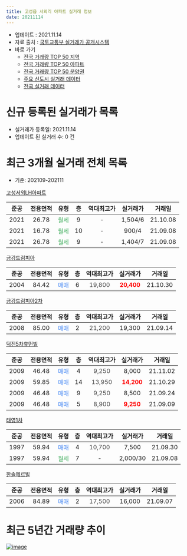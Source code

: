 ```yaml
---
title: 고성읍 서외리 아파트 실거래 정보
date: 20211114
---
```


* 업데이트 : 2021.11.14
* 자료 출처 : [국토교통부 실거래가 공개시스템](http://rt.molit.go.kr)
* 바로 가기
    * [전국 거래량 TOP 50 지역](https://apt-info.github.io/apt-trade-info/tr)
    * [전국 거래량 TOP 50 아파트](https://apt-info.github.io/apt-trade-info/ta)
    * [전국 거래량 TOP 50 분양권](https://apt-info.github.io/apt-trade-info/tb)
    * [주요 신도시 실거래 데이터](https://apt-info.github.io/apt-trade-info/newtown)
    * [전국 실거래 데이터](https://apt-info.github.io/apt-trade-info/all)



<script async src="https://pagead2.googlesyndication.com/pagead/js/adsbygoogle.js"></script>
<!-- 기본광고 -->
<ins class="adsbygoogle"
     style="display:block"
     data-ad-client="ca-pub-1142216861245946"
     data-ad-slot="4805727019"
     data-ad-format="auto"
     data-full-width-responsive="true"></ins>
<script>
     (adsbygoogle = window.adsbygoogle || []).push({});
</script>


# 신규 등록된 실거래가 목록

* 실거래가 등록일: 2021.11.14
* 업데이트 된 실거래 수: 0 건




<script async src="https://pagead2.googlesyndication.com/pagead/js/adsbygoogle.js"></script>
<!-- 기본광고 -->
<ins class="adsbygoogle"
     style="display:block"
     data-ad-client="ca-pub-1142216861245946"
     data-ad-slot="4805727019"
     data-ad-format="auto"
     data-full-width-responsive="true"></ins>
<script>
     (adsbygoogle = window.adsbygoogle || []).push({});
</script>


# 최근 3개월 실거래 전체 목록
* 기준: 202109-202111


[고성서외LH아파트](https://search.naver.com/search.naver?query=%EA%B3%A0%EC%84%B1%EC%84%9C%EC%99%B8LH%EC%95%84%ED%8C%8C%ED%8A%B8)

|준공|전용면적|유형|층|역대최고가|실거래가|거래일|
|:---:|:---:|:---:|:---:|:---:|:---:|:---:|
|2021|26.78|<span style="color:#34A853">월세</span>|9|<span style="color:#444444">-</span>|1,504/6|21.10.08|
|2021|16.78|<span style="color:#34A853">월세</span>|10|<span style="color:#444444">-</span>|900/4|21.09.08|
|2021|26.78|<span style="color:#34A853">월세</span>|9|<span style="color:#444444">-</span>|1,404/7|21.09.08|

[금강드림피아](https://search.naver.com/search.naver?query=%EA%B8%88%EA%B0%95%EB%93%9C%EB%A6%BC%ED%94%BC%EC%95%84)

|준공|전용면적|유형|층|역대최고가|실거래가|거래일|
|:---:|:---:|:---:|:---:|:---:|:---:|:---:|
|2004|84.42|<span style="color:#4285F3">매매</span>|6|<span style="color:#444444">19,800</span>|<b><span style="color:#FF0000">20,400</span></b>|21.10.30|

[금강드림피아2차](https://search.naver.com/search.naver?query=%EA%B8%88%EA%B0%95%EB%93%9C%EB%A6%BC%ED%94%BC%EC%95%842%EC%B0%A8)

|준공|전용면적|유형|층|역대최고가|실거래가|거래일|
|:---:|:---:|:---:|:---:|:---:|:---:|:---:|
|2008|85.00|<span style="color:#4285F3">매매</span>|2|<span style="color:#444444">21,200</span>|19,300|21.09.14|

[덕진5차휴먼빌](https://search.naver.com/search.naver?query=%EB%8D%95%EC%A7%845%EC%B0%A8%ED%9C%B4%EB%A8%BC%EB%B9%8C)

|준공|전용면적|유형|층|역대최고가|실거래가|거래일|
|:---:|:---:|:---:|:---:|:---:|:---:|:---:|
|2009|46.48|<span style="color:#4285F3">매매</span>|4|<span style="color:#444444">9,250</span>|8,000|21.11.02|
|2009|59.85|<span style="color:#4285F3">매매</span>|14|<span style="color:#444444">13,950</span>|<b><span style="color:#FF0000">14,200</span></b>|21.10.29|
|2009|46.48|<span style="color:#4285F3">매매</span>|9|<span style="color:#444444">9,250</span>|8,500|21.09.24|
|2009|46.48|<span style="color:#4285F3">매매</span>|5|<span style="color:#444444">8,900</span>|<b><span style="color:#FF0000">9,250</span></b>|21.09.09|

[태영1차](https://search.naver.com/search.naver?query=%ED%83%9C%EC%98%811%EC%B0%A8)

|준공|전용면적|유형|층|역대최고가|실거래가|거래일|
|:---:|:---:|:---:|:---:|:---:|:---:|:---:|
|1997|59.94|<span style="color:#4285F3">매매</span>|4|<span style="color:#444444">10,700</span>|7,500|21.09.30|
|1997|59.94|<span style="color:#34A853">월세</span>|7|<span style="color:#444444">-</span>|2,000/30|21.09.08|

[한솔메르빌](https://search.naver.com/search.naver?query=%ED%95%9C%EC%86%94%EB%A9%94%EB%A5%B4%EB%B9%8C)

|준공|전용면적|유형|층|역대최고가|실거래가|거래일|
|:---:|:---:|:---:|:---:|:---:|:---:|:---:|
|2006|84.89|<span style="color:#4285F3">매매</span>|2|<span style="color:#444444">17,500</span>|16,000|21.09.07|



<script async src="https://pagead2.googlesyndication.com/pagead/js/adsbygoogle.js"></script>
<!-- 기본광고 -->
<ins class="adsbygoogle"
     style="display:block"
     data-ad-client="ca-pub-1142216861245946"
     data-ad-slot="4805727019"
     data-ad-format="auto"
     data-full-width-responsive="true"></ins>
<script>
     (adsbygoogle = window.adsbygoogle || []).push({});
</script>


# 최근 5년간 거래량 추이


<div style="width:100%;">
    <canvas id="deal_progress" height="200"></canvas>
</div>

<script>
new Chart(document.getElementById("deal_progress"), {
    type: 'line',
    data: {
        labels: ['16.01','16.02','16.03','16.04','16.05','16.06','16.07','16.08','16.09','16.10','16.11','16.12','17.01','17.02','17.03','17.04','17.05','17.06','17.07','17.08','17.09','17.10','17.11','17.12','18.01','18.02','18.03','18.04','18.05','18.06','18.07','18.08','18.09','18.10','18.11','18.12','19.01','19.02','19.03','19.04','19.05','19.06','19.07','19.08','19.09','19.10','19.11','19.12','20.01','20.02','20.03','20.04','20.05','20.06','20.08','20.09','20.10','20.11','20.12','21.01','21.02','21.03','21.04','21.05','21.06','21.07','21.08','21.09','21.10','21.11'],
        datasets: [{
            label: '매매/분양권',
            data: [2,4,5,6,3,3,4,3,5,12,7,5,8,4,3,3,23,2,1,3,2,4,1,2,7,3,2,2,3,2,3,5,1,2,3,1,3,3,0,3,2,4,2,1,4,5,5,3,3,5,10,3,3,1,4,7,2,11,6,4,4,3,5,2,2,7,3,5,2,1],
            borderColor: "rgba(66, 133, 243, 1)",
            backgroundColor: "rgba(66, 133, 243, 0.05)",
            borderWidth: 1,
            pointRadius: 0,
            fill: false,
            lineTension: 0
        },{
            label: '전/월세',
            data: [3,3,2,1,2,1,4,0,2,1,2,3,3,6,4,1,2,2,1,2,4,2,1,5,1,0,3,2,2,1,0,3,0,0,0,4,0,2,1,0,2,2,4,0,1,0,0,1,2,3,2,0,0,1,0,0,0,2,0,0,1,0,1,0,2,1,7,3,1,0],
            borderColor: "rgba(255, 90, 0, 1)",
            backgroundColor: "rgba(255, 90, 0, 0.05)",
            borderWidth: 1,
            pointRadius: 0,
            fill: false,
            lineTension: 0
        },{
            label: '합계',
            data: [5,7,7,7,5,4,8,3,7,13,9,8,11,10,7,4,25,4,2,5,6,6,2,7,8,3,5,4,5,3,3,8,1,2,3,5,3,5,1,3,4,6,6,1,5,5,5,4,5,8,12,3,3,2,4,7,2,13,6,4,5,3,6,2,4,8,10,8,3,1],
            borderColor: "rgba(0, 0, 0, 1)",
            backgroundColor: "rgba(0, 0, 0, 0.03)",
            borderWidth: 0.1,
            pointRadius: 0,
            fill: true,
            lineTension: 0
        }
        ]
    },
    options: {
        responsive: true,
        title: {
            display: false
        },
        tooltips: {
            mode: 'index',
            intersect: false
        },
        hover: {
            mode: 'nearest',
            intersect: true
        },
        scales: {
            xAxes: [{
                display: true,
                scaleLabel: {
                    display: true,
                    labelString: '년/월'
                }
            }],
            yAxes: [{
                display: true,
                ticks: {
                    suggestedMin: 0,
                },
                scaleLabel: {
                    display: true,
                    labelString: '실거래 수'
                }
            }]
        }
    }
});

</script>


[![image](https://apt-info.github.io/images/2020-01-03-apt-trade-info/1024x500.png)](https://play.google.com/store/apps/details?id=com.aptinfo.apttradeinfo)

